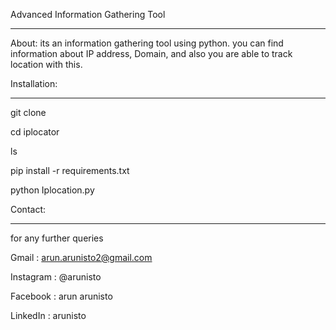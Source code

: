    Advanced Information Gathering Tool 
******************************************


About:
its an information gathering tool using python. 
you can find information about IP address, Domain, and also you are able to track location with this.



Installation:
*******************************
git clone <url>

cd iplocator

ls 

pip install -r requirements.txt

python Iplocation.py



Contact:
*********************************
for any further queries


   Gmail     : arun.arunisto2@gmail.com

   Instagram : @arunisto

   Facebook  : arun arunisto

   LinkedIn  : arunisto

